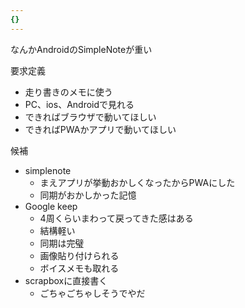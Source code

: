 ```yaml
---
{}
---
```

  

なんかAndroidのSimpleNoteが重い

  

要求定義

- 走り書きのメモに使う
- PC、ios、Androidで見れる
- できればブラウザで動いてほしい
- できればPWAかアプリで動いてほしい

候補

- simplenote
    - まえアプリが挙動おかしくなったからPWAにした
    - 同期がおかしかった記憶
- Google keep
    - 4周くらいまわって戻ってきた感はある
    - 結構軽い
    - 同期は完璧
    - 画像貼り付けられる
    - ボイスメモも取れる
- scrapboxに直接書く
    - ごちゃごちゃしそうでやだ